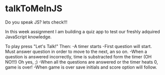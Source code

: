 # talkToMeInJS
Do you speak JS? lets check!!! 

In this week assignment I am building a quiz app to test our freshly adquired JavaScript knowledge.

To play press "Let's Talk!"
Then:
    -A timer starts
    -First question will start. Must answer question in order to move to the next, an so on.
    -When a question is answered incorrectly, time is substracted form the timer (OH NO!!!) Oh yes, ;)
    -When all the questions are answered or the timer heats 0, game is over!
    -When game is over save initials and score option will follow.


